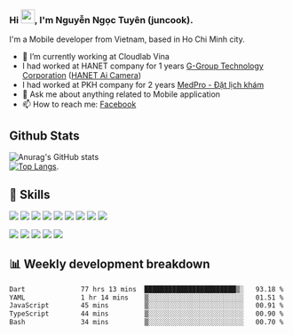 
  ### Hi <img src="https://media.giphy.com/media/hvRJCLFzcasrR4ia7z/giphy.gif" width="25px">, I'm Nguyễn Ngọc Tuyên (juncook).

I'm a Mobile developer from Vietnam, based in Ho Chi Minh city.
- 🔭 I’m currently working at Cloudlab Vina
- I had worked at HANET company for 1 years <a href="https://g-group.vn">G-Group Technology Corporation</a> (<a href="https://www.hanet.com">HANET Ai Camera</a>)
- I had worked at PKH company for 2 years  <a href="https://medpro.vn">MedPro - Đặt lịch khám</a>
- 💬 Ask me about anything related to Mobile application
- 📫 How to reach me: [Facebook](https://www.facebook.com/junCo0k/)

## Github Stats
![Anurag's GitHub stats](https://github-readme-stats.vercel.app/api?username=MrTuyennn&show_icons=true&theme=radical)       
[![Top Langs](https://github-readme-stats.vercel.app/api/top-langs/?username=MrTuyennn&layout=compact&theme=radical)](https://github.com/MrTuyennn). 





## 💼 Skills
![](https://img.shields.io/badge/Code-Javascript-informational?style=flat&logo=javascript&logoColor=white&color=3178c6)
![](https://img.shields.io/badge/Code-React_Native-informational?style=flat&logo=react&logoColor=white&color=3178c6)
![](https://img.shields.io/badge/Code-Redux-informational?style=flat&logo=redux&logoColor=white&color=3178c6)
![](https://img.shields.io/badge/Code-Typescript-informational?style=flat&logo=typescript&logoColor=white&color=3178c6)
![](https://img.shields.io/badge/Code-Dart-informational?style=flat&logo=dart&logoColor=white&color=3178c6)
![](https://img.shields.io/badge/Code-Flutter-informational?style=flat&logo=flutter&logoColor=white&color=3178c6)
![](https://img.shields.io/badge/Code-Bloc-informational?style=flat&logo=bloc&logoColor=white&color=3178c6)
![](https://img.shields.io/badge/Code-Swift-informational?style=flat&logo=swift&logoColor=white&color=3178c6)
![](https://img.shields.io/badge/Code-Kotlin-informational?style=flat&logo=kotlin&logoColor=white&color=3178c6)

![](https://img.shields.io/badge/Tool-VSCode-informational?style=flat&logo=visualstudiocode&logoColor=white&color=645CAA)
![](https://img.shields.io/badge/Tool-Bitbucket-informational?style=flat&logo=bitbucket&logoColor=white&color=645CAA)
![](https://img.shields.io/badge/Tool-Jira-informational?style=flat&logo=jira&logoColor=white&color=645CAA)
![](https://img.shields.io/badge/Tool-Github-informational?style=flat&logo=github&logoColor=white&color=645CAA)
![](https://img.shields.io/badge/Tool-Git-informational?style=flat&logo=git&logoColor=white&color=645CAA)

## 📊 Weekly development breakdown
<!--START_SECTION:waka-->

```txt
Dart              77 hrs 13 mins  ███████████████████████▒░   93.18 %
YAML              1 hr 14 mins    ▒░░░░░░░░░░░░░░░░░░░░░░░░   01.51 %
JavaScript        45 mins         ▒░░░░░░░░░░░░░░░░░░░░░░░░   00.91 %
TypeScript        44 mins         ▒░░░░░░░░░░░░░░░░░░░░░░░░   00.90 %
Bash              34 mins         ▒░░░░░░░░░░░░░░░░░░░░░░░░   00.70 %
```
